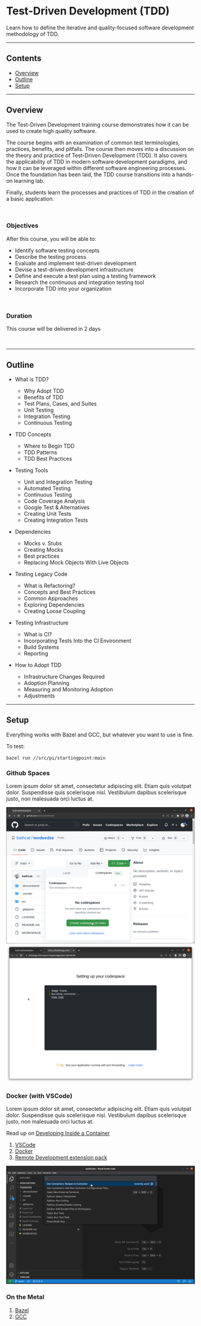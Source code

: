 # Test-Driven Development (TDD)


Learn how to define the iterative and quality-focused software development methodology of TDD.

---

## Contents

* [Overview](#overview)
* [Outline](#outline)
* [Setup](#setup)

---

## Overview
The Test-Driven Development training course demonstrates how it can be used to create high quality software.

The course begins with an examination of common test terminologies, practices, benefits, and pitfalls. The course then moves into a discussion on the theory and practice of Test-Driven Development (TDD). It also covers the applicability of TDD in modern software development paradigms, and how it can be leveraged within different software engineering processes. Once the foundation has been laid, the TDD course transitions into a hands-on learning lab.

Finally, students learn the processes and practices of TDD in the creation of a basic application.

<br/>

### Objectives
After this course, you will be able to:
* Identify software testing concepts
* Describe the testing process
* Evaluate and implement test-driven development 
* Devise a test-driven development infrastructure
* Define and execute a test plan using a testing framework
* Research the continuous and integration testing tool
* Incorporate TDD into your organization

<br/>

### Duration
This course will be delivered in 2 days

<br/>

---

## Outline

* What is TDD?
  - Why Adopt TDD
  - Benefits of TDD
  - Test Plans, Cases, and Suites
  - Unit Testing
  - Integration Testing
  - Continuous Testing

* TDD Concepts
  - Where to Begin TDD
  - TDD Patterns
  - TDD Best Practices

* Testing Tools
  - Unit and Integration Testing
  - Automated Testing
  - Continuous Testing
  - Code Coverage Analysis
  - Google Test & Alternatives
  - Creating Unit Tests
  - Creating Integration Tests

* Dependencies
  - Mocks v. Stubs
  - Creating Mocks
  - Best practices
  - Replacing Mock Objects With Live Objects

* Testing Legacy Code
  - What is Refactoring?
  - Concepts and Best Practices
  - Common Approaches
  - Exploring Dependencies
  - Creating Loose Coupling

* Testing Infrastructure
  - What is CI?
  - Incorporating Tests Into the CI Environment
  - Build Systems
  - Reporting

* How to Adopt TDD
  - Infrastructure Changes Required
  - Adoption Planning
  - Measuring and Monitoring Adoption
  - Adjustments

---

## Setup

Everything works with Bazel and GCC, but whatever you want to use is fine.

To test:
```shell
bazel run //src/pi/startingpoint:main
```

### Github Spaces

Lorem ipsum dolor sit amet, consectetur adipiscing elit. Etiam quis volutpat dolor. Suspendisse quis scelerisque nisl. Vestibulum dapibus scelerisque justo, non malesuada orci luctus at. 

<img src='.assets/screenshot.codespaces.0.png'>
<img src='.assets/screenshot.codespaces.1.png'>
<br/>

### Docker (with VSCode)

Lorem ipsum dolor sit amet, consectetur adipiscing elit. Etiam quis volutpat dolor. Suspendisse quis scelerisque nisl. Vestibulum dapibus scelerisque justo, non malesuada orci luctus at. 

Read up on [Developing Inside a Container](https://code.visualstudio.com/docs/devcontainers/containers)

1. [VSCode](https://code.visualstudio.com/)
2. [Docker](https://www.docker.com/get-started/)
3. [Remote Development extension pack](https://marketplace.visualstudio.com/items?itemName=ms-vscode-remote.vscode-remote-extensionpack)

<img src='.assets/screenshot.reopen-in-container.png'>

<br/>


### On the Metal

1. [Bazel](https://bazel.build/start)
2. [GCC](https://gcc.gnu.org/)
